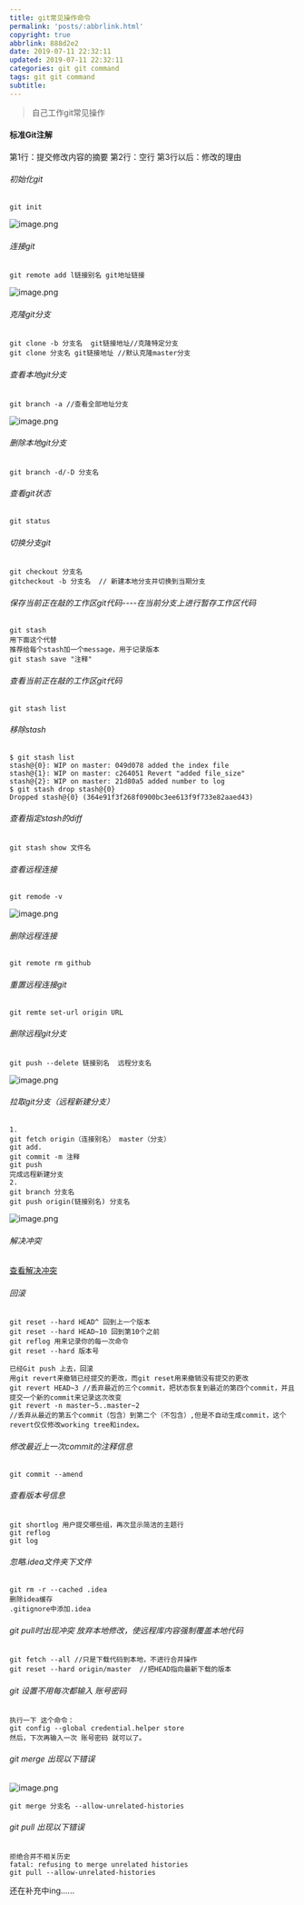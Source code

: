 ```yaml
---
title: git常见操作命令
permalink: 'posts/:abbrlink.html'
copyright: true
abbrlink: 888d2e2
date: 2019-07-11 22:32:11
updated: 2019-07-11 22:32:11
categories: git git command
tags: git git command
subtitle:
---
```

<blockquote class="blockquote-center">自己工作git常见操作</blockquote>

#### 标准Git注解
第1行：提交修改内容的摘要
第2行：空行
第3行以后：修改的理由
###### 初始化git
```
git init
```
![image.png](https://upload-images.jianshu.io/upload_images/3098875-aa08eb0c8eea9641.png?imageMogr2/auto-orient/strip%7CimageView2/2/w/1240)
<!--more-->
###### 连接git
```
git remote add l链接别名 git地址链接
```
![image.png](https://upload-images.jianshu.io/upload_images/3098875-84b3a36deb70c062.png?imageMogr2/auto-orient/strip%7CimageView2/2/w/1240)

###### 克隆git分支
```
git clone -b 分支名  git链接地址//克隆特定分支
git clone 分支名 git链接地址 //默认克隆master分支
```
###### 查看本地git分支
```
git branch -a //查看全部地址分支
```
![image.png](https://upload-images.jianshu.io/upload_images/3098875-ef916c40ab81e016.png?imageMogr2/auto-orient/strip%7CimageView2/2/w/1240)
###### 删除本地git分支
```
git branch -d/-D 分支名 
```
###### 查看git状态
```
git status
```
###### 切换分支git
```
git checkout 分支名
gitcheckout -b 分支名  // 新建本地分支并切换到当期分支
```
###### 保存当前正在敲的工作区git代码----在当前分支上进行暂存工作区代码
```
git stash
用下面这个代替
推荐给每个stash加一个message，用于记录版本
git stash save "注释"
```
###### 查看当前正在敲的工作区git代码
```
git stash list
```
###### 移除stash
```
$ git stash list
stash@{0}: WIP on master: 049d078 added the index file
stash@{1}: WIP on master: c264051 Revert "added file_size"
stash@{2}: WIP on master: 21d80a5 added number to log
$ git stash drop stash@{0}
Dropped stash@{0} (364e91f3f268f0900bc3ee613f9f733e82aaed43)
```
###### 查看指定stash的diff
```
git stash show 文件名
```
###### 查看远程连接
```
git remode -v
```
![image.png](https://upload-images.jianshu.io/upload_images/3098875-dbe574874e1c02e6.png?imageMogr2/auto-orient/strip%7CimageView2/2/w/1240)

###### 删除远程连接
```
git remote rm github
```
###### 重置远程连接git
```
git remte set-url origin URL
```
###### 删除远程git分支
```
git push --delete 链接别名  远程分支名
```
![image.png](https://upload-images.jianshu.io/upload_images/3098875-1b317fd2f097f390.png?imageMogr2/auto-orient/strip%7CimageView2/2/w/1240)

###### 拉取git分支（远程新建分支）

```
1.
git fetch origin（连接别名） master（分支）
git add.
git commit -m 注释
git push
完成远程新建分支
2.
git branch 分支名
git push origin(链接别名) 分支名
```
![image.png](https://upload-images.jianshu.io/upload_images/3098875-f8359479aa69fc43.png?imageMogr2/auto-orient/strip%7CimageView2/2/w/1240)
###### 解决冲突
[查看解决冲突](https://www.jianshu.com/p/b69f6dc03f55)

###### 回滚
``` 
git reset --hard HEAD^ 回到上一个版本
git reset --hard HEAD~10 回到第10个之前
git reflog 用来记录你的每一次命令
git reset --hard 版本号

已经Git push 上去，回滚
用git revert来撤销已经提交的更改，而git reset用来撤销没有提交的更改
git revert HEAD~3 //丢弃最近的三个commit，把状态恢复到最近的第四个commit，并且提交一个新的commit来记录这次改变
git revert -n master~5..master~2
//丢弃从最近的第五个commit（包含）到第二个（不包含）,但是不自动生成commit，这个revert仅仅修改working tree和index。
```
###### 修改最近上一次commit的注释信息
```
git commit --amend
```
###### 查看版本号信息
```
git shortlog 用户提交哪些组，再次显示简洁的主题行
git reflog
git log 

```
###### 忽略.idea文件夹下文件
```
git rm -r --cached .idea
删除idea缓存
.gitignore中添加.idea

```
###### git pull时出现冲突 放弃本地修改，使远程库内容强制覆盖本地代码
```
git fetch --all //只是下载代码到本地，不进行合并操作
git reset --hard origin/master  //把HEAD指向最新下载的版本
```

###### git 设置不用每次都输入 账号密码
```
执行一下 这个命令：
git config --global credential.helper store
然后，下次再输入一次 账号密码 就可以了。
```
###### git merge 出现以下错误
![image.png](https://upload-images.jianshu.io/upload_images/3098875-477e115aad7f2129.png?imageMogr2/auto-orient/strip%7CimageView2/2/w/1240)
```
git merge 分支名 --allow-unrelated-histories
```
###### git pull 出现以下错误
```
拒绝合并不相关历史
fatal: refusing to merge unrelated histories
git pull --allow-unrelated-histories
```

还在补充中ing......